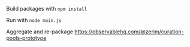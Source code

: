 Build packages with `npm install`

Run with `node main.js`

Aggregate and re-package https://observablehq.com/@zerim/curation-pools-prototype